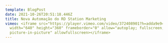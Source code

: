 ```yaml
---
template: BlogPost
date: 2021-10-26T20:51:18.446Z
title: Nova Automação do RD Station Marketing
vimeo: <iframe src="https://player.vimeo.com/video/372408901?h=adda9e9440"
  width="640" height="360" frameborder="0" allow="autoplay; fullscreen;
  picture-in-picture" allowfullscreen></iframe>
---
```

